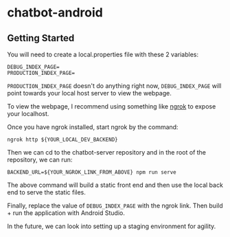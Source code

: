 # chatbot-android


## Getting Started
You will need to create a local.properties file with these 2 variables:

```
DEBUG_INDEX_PAGE=
PRODUCTION_INDEX_PAGE=
```

`PRODUCTION_INDEX_PAGE` doesn't do anything right now, `DEBUG_INDEX_PAGE` will point towards your local host server to view the webpage.

To view the webpage, I recommend using something like [ngrok](https://ngrok.com/) to expose your localhost.

Once you have ngrok installed, start ngrok by the command:

```
ngrok http ${YOUR_LOCAL_DEV_BACKEND}
```

Then we can cd to the chatbot-server repository and in the root of the repository, we can run:

```
BACKEND_URL=${YOUR_NGROK_LINK_FROM_ABOVE} npm run serve
```

The above command will build a static front end and then use the local back end to serve the static files.

Finally, replace the value of `DEBUG_INDEX_PAGE` with the ngrok link. Then build + run the application with Android Studio.

In the future, we can look into setting up a staging environment for agility.
